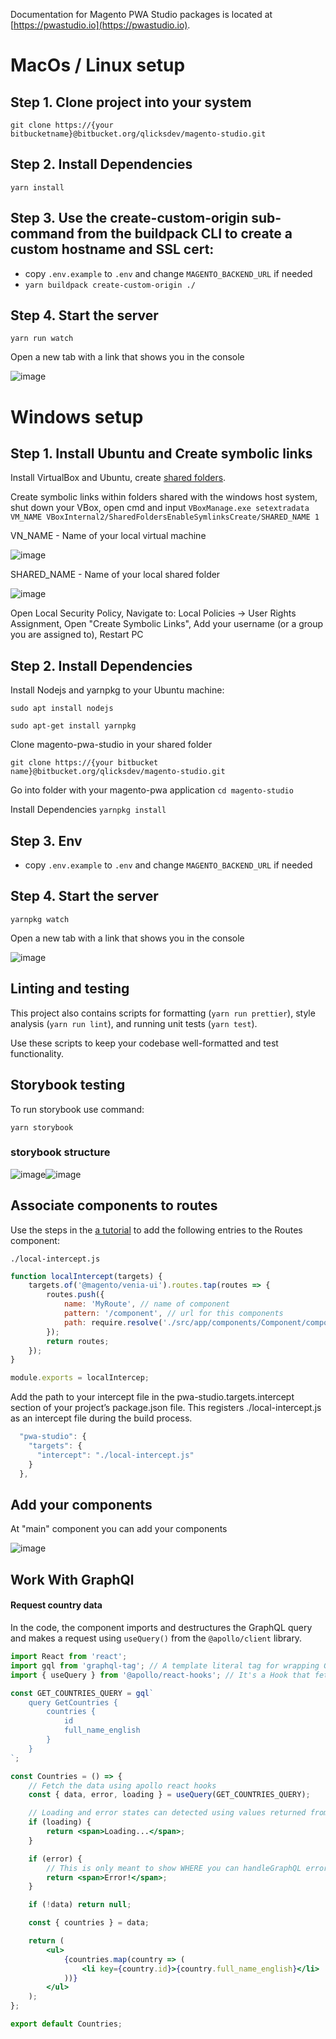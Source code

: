 Documentation for Magento PWA Studio packages is located at [https://pwastudio.io](https://pwastudio.io).

# MacOs / Linux setup

## Step 1. Clone project into your system

`git clone https://{your bitbucketname}@bitbucket.org/qlicksdev/magento-studio.git`

## Step 2. Install Dependencies

`yarn install`

## Step 3. Use the create-custom-origin sub-command from the buildpack CLI to create a custom hostname and SSL cert:

-   copy `.env.example` to `.env` and change `MAGENTO_BACKEND_URL` if needed
-   `yarn buildpack create-custom-origin ./`

## Step 4. Start the server

`yarn run watch`

Open a new tab with a link that shows you in the console

![image](https://user-images.githubusercontent.com/41162650/94237057-edab2080-ff16-11ea-9c3b-21c25314d06a.png)

# Windows setup

## Step 1. Install Ubuntu and Create symbolic links

Install VirtualBox and Ubuntu, create [shared folders](https://www.howtogeek.com/187703/how-to-access-folders-on-your-host-machine-from-an-ubuntu-virtual-machine-in-virtualbox/).

Create symbolic links within folders shared with the windows host system, shut down your VBox, open cmd and input `VBoxManage.exe setextradata VM_NAME VBoxInternal2/SharedFoldersEnableSymlinksCreate/SHARED_NAME 1`

VN_NAME - Name of your local virtual machine

![image](https://user-images.githubusercontent.com/41162650/95212572-83d42600-07f6-11eb-96f5-a892fcdcf6fb.png)

SHARED_NAME - Name of your local shared folder

![image](https://user-images.githubusercontent.com/41162650/95212269-2f30ab00-07f6-11eb-863e-404aa3b072e3.png)

Open Local Security Policy, Navigate to: Local Policies -> User Rights Assignment, Open "Create Symbolic Links", Add your username (or a group you are assigned to), Restart PC

## Step 2. Install Dependencies

Install Nodejs and yarnpkg to your Ubuntu machine:

`sudo apt install nodejs`

`sudo apt-get install yarnpkg`

Clone magento-pwa-studio in your shared folder

`git clone https://{your bitbucket name}@bitbucket.org/qlicksdev/magento-studio.git`

Go into folder with your magento-pwa application `cd magento-studio`

Install Dependencies `yarnpkg install`

## Step 3. Env

-   copy `.env.example` to `.env` and change `MAGENTO_BACKEND_URL` if needed

## Step 4. Start the server

`yarnpkg watch`

Open a new tab with a link that shows you in the console

![image](https://user-images.githubusercontent.com/41162650/94237057-edab2080-ff16-11ea-9c3b-21c25314d06a.png)

## Linting and testing

This project also contains scripts for formatting (`yarn run prettier`), style analysis (`yarn run lint`), and running unit tests (`yarn test`).

Use these scripts to keep your codebase well-formatted and test functionality.

## Storybook testing

To run storybook use command:

`yarn storybook`

### storybook structure

![image](https://user-images.githubusercontent.com/41162650/94258107-04f90680-ff35-11ea-92ac-888f7650fa34.png)![image](https://user-images.githubusercontent.com/41162650/94258039-ed218280-ff34-11ea-9148-18254f27c77d.png)

## Associate components to routes

Use the steps in the [a tutorial](https://magento.github.io/pwa-studio/tutorials/pwa-studio-fundamentals/add-a-static-route/) to add the following entries to the Routes component:

`./local-intercept.js`

```js
function localIntercept(targets) {
	targets.of('@magento/venia-ui').routes.tap(routes => {
		routes.push({
			name: 'MyRoute', // name of component
			pattern: '/component', // url for this components
			path: require.resolve('./src/app/components/Component/component.js'), // path to component
		});
		return routes;
	});
}

module.exports = localIntercep;
```

Add the path to your intercept file in the pwa-studio.targets.intercept section of your project’s package.json file. This registers ./local-intercept.js as an intercept file during the build process.

```js
  "pwa-studio": {
    "targets": {
      "intercept": "./local-intercept.js"
    }
  },
```

## Add your components

At "main" component you can add your components

![image](https://user-images.githubusercontent.com/41162650/94538094-40087c00-024c-11eb-9ad6-e1918a7d604b.png)

## Work With GraphQl

#### Request country data

In the code, the component imports and destructures the GraphQL query and makes a request using `useQuery()` from the `@apollo/client` library.

```jsx
import React from 'react';
import gql from 'graphql-tag'; // A template literal tag for wrapping GraphQL strings
import { useQuery } from '@apollo/react-hooks'; // It's a Hook that fetches a GraphQL query

const GET_COUNTRIES_QUERY = gql`
	query GetCountries {
		countries {
			id
			full_name_english
		}
	}
`;

const Countries = () => {
	// Fetch the data using apollo react hooks
	const { data, error, loading } = useQuery(GET_COUNTRIES_QUERY);

	// Loading and error states can detected using values returned from the useQuery hook
	if (loading) {
		return <span>Loading...</span>;
	}

	if (error) {
		// This is only meant to show WHERE you can handleGraphQL errors
		return <span>Error!</span>;
	}

	if (!data) return null;

	const { countries } = data;

	return (
		<ul>
			{countries.map(country => (
				<li key={country.id}>{country.full_name_english}</li>
			))}
		</ul>
	);
};

export default Countries;
```

